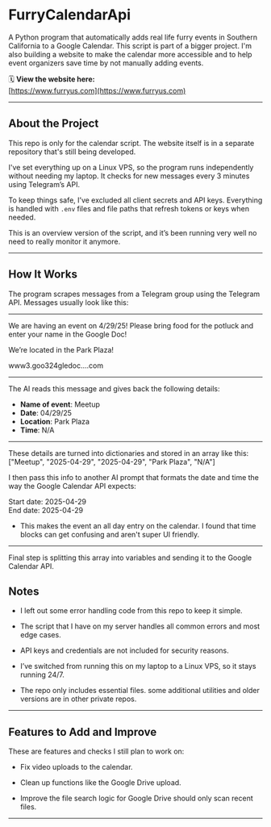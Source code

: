 # FurryCalendarApi

A Python program that automatically adds real life furry events in Southern California to a Google Calendar. This script is part of a bigger project. I'm also building a website to make the calendar more accessible and to help event organizers save time by not manually adding events.

🗓️ **View the website here:**  
[https://www.furryus.com](https://www.furryus.com)

---

## About the Project

This repo is only for the calendar script. The website itself is in a separate repository that's still being developed.

I've set everything up on a Linux VPS, so the program runs independently without needing my laptop. It checks for new messages every 3 minutes using Telegram’s API.

To keep things safe, I’ve excluded all client secrets and API keys. Everything is handled with `.env` files and file paths that refresh tokens or keys when needed.

This is an overview version of the script, and it’s been running very well no need to really monitor it anymore.

---

## How It Works

The program scrapes messages from a Telegram group using the Telegram API. Messages usually look like this:

---

We are having an event on 4/29/25!
Please bring food for the potluck and enter
your name in the Google Doc!

We’re located in the Park Plaza!

www3.goo324gledoc....com

---

The AI reads this message and gives back the following details:

- **Name of event**: Meetup  
- **Date**: 04/29/25  
- **Location**: Park Plaza  
- **Time**: N/A

---

These details are turned into dictionaries and stored in an array like this:
["Meetup", "2025-04-29", "2025-04-29", "Park Plaza", "N/A"]

I then pass this info to another AI prompt that formats the date and time the way the Google Calendar API expects:

Start date: 2025-04-29  
End date: 2025-04-29

- This makes the event an all day entry on the calendar.
I found that time blocks can get confusing and aren't super UI friendly.

---

Final step is splitting this array into variables and sending it to the Google Calendar API.

## Notes
- I left out some error handling code from this repo to keep it simple.

- The script that I have on my server handles all common errors and most
edge cases.

- API keys and credentials are not included for security reasons.

- I’ve switched from running this on my laptop to a Linux VPS, so it stays running 24/7.

- The repo only includes essential files. some additional utilities and older versions are in other private repos.
  
---

## Features to Add and Improve
These are features and checks I still plan to work on:

- Fix video uploads to the calendar.

- Clean up functions like the Google Drive upload.

- Improve the file search logic for Google Drive should only scan recent files.
  
---
